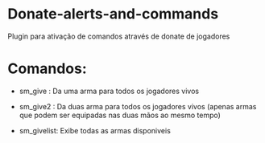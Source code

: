 # Donate-alerts-and-commands
 Plugin para ativação de comandos através de donate de jogadores

# Comandos:
* sm_give <weaponname>: Da uma arma para todos os jogadores vivos

* sm_give2 <weaponname>: Da duas arma para todos os jogadores vivos
  (apenas armas que podem ser equipadas nas duas mãos ao mesmo tempo)

* sm_givelist: Exibe todas as armas disponiveis


